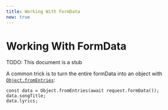 ```yaml
---
title: Working With FormData
new: true
---
```


# Working With FormData

<docs-info>TODO: This document is a stub</docs-info>

A common trick is to turn the entire formData into an object with [`Object.fromEntries`][object-fromentries]:

```tsx
const data = Object.fromEntries(await request.formData());
data.songTitle;
data.lyrics;
```

[object-fromentries]: https://developer.mozilla.org/en-US/docs/Web/JavaScript/Reference/Global_Objects/Object/fromEntries

